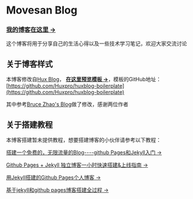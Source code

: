 # Movesan Blog

### [我的博客在这里 &rarr;](https://erdouzhang.github.io/own-erdou-blog/)

这个博客将用于分享自己的生活心得以及一些技术学习笔记，欢迎大家交流讨论

## 关于博客样式

本博客修改自[Hux Blog](http://huangxuan.me)，
**[在这里预览模板 &rarr;](http://huangxuan.me/huxblog-boilerplate/)**，模板的GitHub地址：[https://github.com/Huxpro/huxblog-boilerplate](https://github.com/Huxpro/huxblog-boilerplate)

其中参考[Bruce Zhao's Blog](http://brucezhaor.github.io/)做了修改，感谢两位作者

## 关于搭建教程

本博客搭建暂未提供教程，想要搭建博客的小伙伴请参考以下教程：

[搭建一个免费的，无限流量的Blog----github Pages和Jekyll入门 &rarr;](http://www.ruanyifeng.com/blog/2012/08/blogging_with_jekyll.html)

[Github Pages + Jekyll 独立博客一小时快速搭建&上线指南 &rarr;](http://playingfingers.com/2016/03/26/build-a-blog/)

[用Jekyll搭建的Github Pages个人博客 &rarr;](http://www.jianshu.com/p/88c9e72978b4)

[基于jekyll和github pages博客搭建全过程 &rarr;](http://zackku.com/built-blog/)
